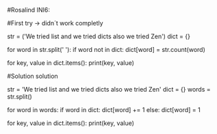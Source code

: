 #Rosalind INI6: 



#First try -> didn´t work completly 
 

str = ('We tried list and we tried dicts also we tried Zen') 
dict = {} 

for word in str.split(' '): 
    if word not in dict: 
        dict[word] = str.count(word) 

for key, value in dict.items(): 
    print(key, value) 

 

#Solution solution 
 

str = 'We tried list and we tried dicts also we tried Zen' 
dict = {} 
words = str.split() 

for word in words: 
    if word in dict: 
        dict[word] += 1 
    else: 
        dict[word] = 1 

for key, value in dict.items():
    print(key, value) 
